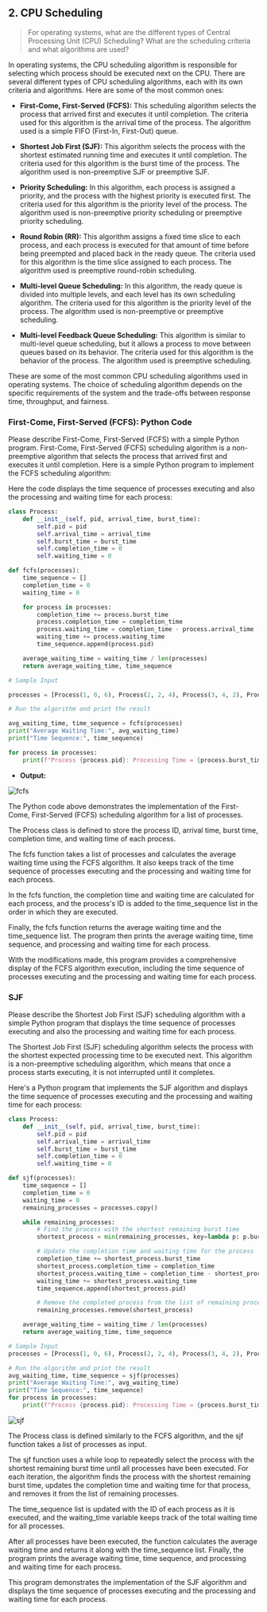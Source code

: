 ## 2. CPU Scheduling 

> For operating systems, what are the different types of Central Processing Unit (CPU) Scheduling? What are the scheduling criteria and what algorithms are used? 

In operating systems, the CPU scheduling algorithm is responsible for selecting which process should be executed next on the CPU. There are several different types of CPU scheduling algorithms, each with its own criteria and algorithms. Here are some of the most common ones:

- **First-Come, First-Served (FCFS):** This scheduling algorithm selects the process that arrived first and executes it until completion. The criteria used for this algorithm is the arrival time of the process. The algorithm used is a simple FIFO (First-In, First-Out) queue.

- **Shortest Job First (SJF):** This algorithm selects the process with the shortest estimated running time and executes it until completion. The criteria used for this algorithm is the burst time of the process. The algorithm used is non-preemptive SJF or preemptive SJF.

- **Priority Scheduling:** In this algorithm, each process is assigned a priority, and the process with the highest priority is executed first. The criteria used for this algorithm is the priority level of the process. The algorithm used is non-preemptive priority scheduling or preemptive priority scheduling.

- **Round Robin (RR):** This algorithm assigns a fixed time slice to each process, and each process is executed for that amount of time before being preempted and placed back in the ready queue. The criteria used for this algorithm is the time slice assigned to each process. The algorithm used is preemptive round-robin scheduling.

- **Multi-level Queue Scheduling:** In this algorithm, the ready queue is divided into multiple levels, and each level has its own scheduling algorithm. The criteria used for this algorithm is the priority level of the process. The algorithm used is non-preemptive or preemptive scheduling.

- **Multi-level Feedback Queue Scheduling:** This algorithm is similar to multi-level queue scheduling, but it allows a process to move between queues based on its behavior. The criteria used for this algorithm is the behavior of the process. The algorithm used is preemptive scheduling.

These are some of the most common CPU scheduling algorithms used in operating systems. The choice of scheduling algorithm depends on the specific requirements of the system and the trade-offs between response time, throughput, and fairness.

### First-Come, First-Served (FCFS): Python Code

Please describe First-Come, First-Served (FCFS) with a simple Python program. 
First-Come, First-Served (FCFS) scheduling algorithm is a non-preemptive algorithm that selects the process that arrived first and executes it until completion. Here is a simple Python program to implement the FCFS scheduling algorithm:

Here the code displays the time sequence of processes executing and also the processing and waiting time for each process:

```python
class Process:
    def __init__(self, pid, arrival_time, burst_time):
        self.pid = pid
        self.arrival_time = arrival_time
        self.burst_time = burst_time
        self.completion_time = 0
        self.waiting_time = 0

def fcfs(processes):
    time_sequence = []
    completion_time = 0
    waiting_time = 0

    for process in processes:
        completion_time += process.burst_time
        process.completion_time = completion_time
        process.waiting_time = completion_time - process.arrival_time - process.burst_time
        waiting_time += process.waiting_time
        time_sequence.append(process.pid)

    average_waiting_time = waiting_time / len(processes)
    return average_waiting_time, time_sequence

# Sample Input

processes = [Process(1, 0, 6), Process(2, 2, 4), Process(3, 4, 2), Process(4, 5, 5)]

# Run the algorithm and print the result

avg_waiting_time, time_sequence = fcfs(processes)
print("Average Waiting Time:", avg_waiting_time)
print("Time Sequence:", time_sequence)

for process in processes:
    print(f"Process {process.pid}: Processing Time = {process.burst_time}, Waiting Time = {process.waiting_time}")
```

- **Output:**
 
![fcfs](https://user-images.githubusercontent.com/68504324/230748741-8c1a2a3c-40c4-4773-b941-702893e425ff.jpg)

The Python code above demonstrates the implementation of the First-Come, First-Served (FCFS) scheduling algorithm for a list of processes.

The Process class is defined to store the process ID, arrival time, burst time, completion time, and waiting time of each process.

The fcfs function takes a list of processes and calculates the average waiting time using the FCFS algorithm. It also keeps track of the time sequence of processes executing and the processing and waiting time for each process.

In the fcfs function, the completion time and waiting time are calculated for each process, and the process's ID is added to the time_sequence list in the order in which they are executed.

Finally, the fcfs function returns the average waiting time and the time_sequence list. The program then prints the average waiting time, time sequence, and processing and waiting time for each process.

With the modifications made, this program provides a comprehensive display of the FCFS algorithm execution, including the time sequence of processes executing and the processing and waiting time for each process.

### SJF

Please describe the Shortest Job First (SJF) scheduling algorithm with a simple Python program that displays the time sequence of processes executing and also the processing and waiting time for each process.

The Shortest Job First (SJF) scheduling algorithm selects the process with the shortest expected processing time to be executed next. This algorithm is a non-preemptive scheduling algorithm, which means that once a process starts executing, it is not interrupted until it completes.

Here's a Python program that implements the SJF algorithm and displays the time sequence of processes executing and the processing and waiting time for each process:

```python
class Process:
    def __init__(self, pid, arrival_time, burst_time):
        self.pid = pid
        self.arrival_time = arrival_time
        self.burst_time = burst_time
        self.completion_time = 0
        self.waiting_time = 0

def sjf(processes):
    time_sequence = []
    completion_time = 0
    waiting_time = 0
    remaining_processes = processes.copy()

    while remaining_processes:
        # Find the process with the shortest remaining burst time
        shortest_process = min(remaining_processes, key=lambda p: p.burst_time)

        # Update the completion time and waiting time for the process
        completion_time += shortest_process.burst_time
        shortest_process.completion_time = completion_time
        shortest_process.waiting_time = completion_time - shortest_process.arrival_time - shortest_process.burst_time
        waiting_time += shortest_process.waiting_time
        time_sequence.append(shortest_process.pid)

        # Remove the completed process from the list of remaining processes
        remaining_processes.remove(shortest_process)

    average_waiting_time = waiting_time / len(processes)
    return average_waiting_time, time_sequence

# Sample Input
processes = [Process(1, 0, 6), Process(2, 2, 4), Process(3, 4, 2), Process(4, 5, 5)]

# Run the algorithm and print the result
avg_waiting_time, time_sequence = sjf(processes)
print("Average Waiting Time:", avg_waiting_time)
print("Time Sequence:", time_sequence)
for process in processes:
    print(f"Process {process.pid}: Processing Time = {process.burst_time}, Waiting Time = {process.waiting_time}")
```    

![sjf](https://user-images.githubusercontent.com/68504324/230748910-2ec4087b-bd25-448a-b28e-03d9b894beb9.jpg)
    
The Process class is defined similarly to the FCFS algorithm, and the sjf function takes a list of processes as input.

The sjf function uses a while loop to repeatedly select the process with the shortest remaining burst time until all processes have been executed. For each iteration, the algorithm finds the process with the shortest remaining burst time, updates the completion time and waiting time for that process, and removes it from the list of remaining processes.

The time_sequence list is updated with the ID of each process as it is executed, and the waiting_time variable keeps track of the total waiting time for all processes.

After all processes have been executed, the function calculates the average waiting time and returns it along with the time_sequence list. Finally, the program prints the average waiting time, time sequence, and processing and waiting time for each process.

This program demonstrates the implementation of the SJF algorithm and displays the time sequence of processes executing and the processing and waiting time for each process.



